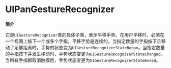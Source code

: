 # UIPanGestureRecognizer

**简介**

它是`UIGestureRecognizer`类的具体子类，表示平移手势。在用户平移时，必须在一个视图上按下一个或多个手指。平移手势是连续的，当指定数量的手指按下且移动了足够距离时，手势的状态变为`UIGestureRecognizerStateBegan`。当指定数量的手指按下并发生移动时，手势状态变更为`UIGestureRecognizerStateChanged`。当所有手指都取消触摸后，手势状态变更为`UIGestureRecognizerStateEnded`。